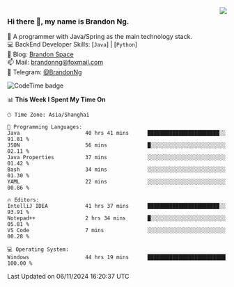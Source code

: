<img  align="right" src="https://github-readme-stats-brandon0824.vercel.app/api/top-langs/?username=brandon0824&layout=compact">

### Hi there 👋, my name is Brandon Ng.

🌱 A programmer with Java/Spring as the main technology stack.  
💻 BackEnd Developer Skills: [`Java`] | [`Python`]  
📝 Blog: [Brandon Space](https://brandonng.tech)  
📫 Mail: brandonng@foxmail.com  
📰 Telegram: [@BrandonNg](https://t.me/BrandonNg24)  

![CodeTime badge](https://img.shields.io/endpoint?style=flat-square&url=https%3A%2F%2Fapi.codetime.dev%2Fshield%3Fid%3D128%26project%3D%26in%3D604800000)

<!--START_SECTION:waka-->
📊 **This Week I Spent My Time On** 

```text
🕑︎ Time Zone: Asia/Shanghai

💬 Programming Languages: 
Java                     40 hrs 41 mins      ███████████████████████░░   91.81 % 
JSON                     56 mins             █░░░░░░░░░░░░░░░░░░░░░░░░   02.11 % 
Java Properties          37 mins             ░░░░░░░░░░░░░░░░░░░░░░░░░   01.42 % 
Bash                     34 mins             ░░░░░░░░░░░░░░░░░░░░░░░░░   01.30 % 
YAML                     22 mins             ░░░░░░░░░░░░░░░░░░░░░░░░░   00.86 % 

🔥 Editors: 
IntelliJ IDEA            41 hrs 37 mins      ███████████████████████░░   93.91 % 
Notepad++                2 hrs 34 mins       █░░░░░░░░░░░░░░░░░░░░░░░░   05.81 % 
VS Code                  7 mins              ░░░░░░░░░░░░░░░░░░░░░░░░░   00.28 % 

💻 Operating System: 
Windows                  44 hrs 19 mins      █████████████████████████   100.00 % 
```


 Last Updated on 06/11/2024 16:20:37 UTC
<!--END_SECTION:waka-->
